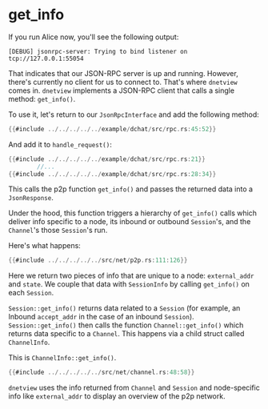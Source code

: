 # get_info

If you run Alice now, you'll see the following output:

```
[DEBUG] jsonrpc-server: Trying to bind listener on tcp://127.0.0.1:55054
```

That indicates that our JSON-RPC server is up and running. However,
there's currently no client for us to connect to. That's where `dnetview`
comes in. `dnetview` implements a JSON-RPC client that calls a single
method: `get_info()`.

To use it, let's return to our `JsonRpcInterface` and add the following
method:

```rust
{{#include ../../../../../example/dchat/src/rpc.rs:45:52}}
```

And add it to `handle_request()`:

```rust
{{#include ../../../../../example/dchat/src/rpc.rs:21}}
        //...
{{#include ../../../../../example/dchat/src/rpc.rs:28:34}}
```

This calls the p2p function `get_info()` and passes the returned data into a
`JsonResponse`.

Under the hood, this function triggers a hierarchy of `get_info()`
calls which deliver info specific to a node, its inbound or outbound
`Session`'s, and the `Channel`'s those `Session`'s run.

Here's what happens:

```rust
{{#include ../../../../../src/net/p2p.rs:111:126}}
```

Here we return two pieces of info that are unique to a node:
`external_addr` and `state`. We couple that data with `SessionInfo`
by calling `get_info()` on each `Session`.

`Session::get_info()` returns data related to a `Session`
(for example, an Inbound `accept_addr` in the case of an
inbound `Session`). `Session::get_info()` then calls the function
`Channel::get_info()` which returns data specific to a `Channel`. This
happens via a child struct called `ChannelInfo`.

This is `ChannelInfo::get_info()`.

```rust
{{#include ../../../../../src/net/channel.rs:48:58}}
```

`dnetview` uses the info returned from `Channel` and `Session` and
node-specific info like `external_addr` to display an overview of the
p2p network.
